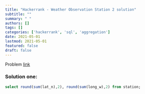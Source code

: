```yaml
---
title: "Hackerrank - Weather Observation Station 2 solution"
subtitle: ""
summary: " "
authors: []
tags: []
categories: ['hackerrank', 'sql', 'aggregation']
date: 2021-05-01
lastmod: 2021-05-01
featured: false
draft: false
---
```

Problem [link](https://www.hackerrank.com/challenges/weather-observation-station-2)

### Solution one:

```sql
select round(sum(lat_n),2), round(sum(long_w),2) from station;
```
